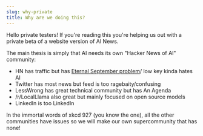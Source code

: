 ```yaml
---
slug: why-private
title: Why are we doing this?
---
```


Hello private testers! If you're reading this you're helping us out with a private beta of a website version of AI News.

The main thesis is simply that AI needs its own "Hacker News of AI" community:

- HN has traffic but has [Eternal September problem](https://x.com/swyx/status/1821255709457314181)/ low key kinda hates AI
- Twitter has most news but feed is too ragebaity/confusing
- LessWrong has great technical community but has An Agenda
- /r/LocalLlama also great but mainly focused on open source models
- LinkedIn is too LinkedIn

In the immortal words of xkcd 927 (you know the one), all the other communities have issues so we will make our own supercommunity that has none!

